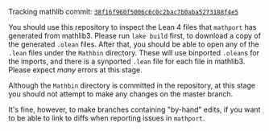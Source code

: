 Tracking mathlib commit: [`38f16f960f5006c6c0c2bac7b0aba5273188f4e5`](https://github.com/leanprover-community/mathlib/commit/38f16f960f5006c6c0c2bac7b0aba5273188f4e5)

You should use this repository to inspect the Lean 4 files that `mathport` has generated from mathlib3.
Please run `lake build` first, to download a copy of the generated `.olean` files.
After that, you should be able to open any of the `.lean` files under the `Mathbin` directory.
These will use binported `.olean`s for the imports, and there is a synported `.lean` file for each file in mathlib3.
Please expect *many* errors at this stage.

Although the `Mathbin` directory is committed in the repository,
at this stage you should not attempt to make any changes on the master branch.

It's fine, however, to make branches containing "by-hand" edits,
if you want to be able to link to diffs when reporting issues in `mathport`.
